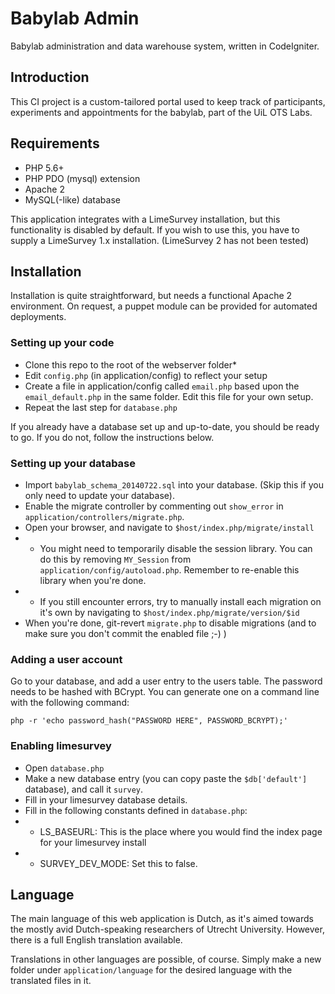 # Babylab Admin

Babylab administration and data warehouse system, written in CodeIgniter.

## Introduction
This CI project is a custom-tailored portal used to keep track of participants, experiments and appointments for the 
babylab, part of the UiL OTS Labs.

## Requirements

- PHP 5.6+ 
- PHP PDO (mysql) extension
- Apache 2
- MySQL(-like) database

This application integrates with a LimeSurvey installation, but this functionality is disabled by default.
If you wish to use this, you have to supply a LimeSurvey 1.x installation. (LimeSurvey 2 has not been tested)

## Installation

Installation is quite straightforward, but needs a functional Apache 2 environment. On request, a puppet module can be 
provided for automated deployments.

### Setting up your code
- Clone this repo to the root of the webserver folder*
- Edit `config.php` (in application/config) to reflect your setup
- Create a file in application/config called `email.php` based upon the `email_default.php` in the same folder. Edit 
this file for your own setup.
- Repeat the last step for `database.php`

If you already have a database set up and up-to-date, you should be ready to go. If you do not, follow the instructions below.

### Setting up your database
- Import `babylab_schema_20140722.sql` into your database. (Skip this if you only need to update your database).
- Enable the migrate controller by commenting out `show_error` in `application/controllers/migrate.php`.
- Open your browser, and navigate to `$host/index.php/migrate/install`
- - You might need to temporarily disable the session library. You can do this by removing `MY_Session` from 
`application/config/autoload.php`. Remember to re-enable this library when you're done.
- - If you still encounter errors, try to manually install each migration on it's own by navigating to 
`$host/index.php/migrate/version/$id`
- When you're done, git-revert `migrate.php` to disable migrations (and to make sure you don't commit the enabled file ;-) )

### Adding a user account
Go to your database, and add a user entry to the users table. The password needs to be hashed with BCrypt. You can 
generate one on a command line with the following command:

`php -r 'echo password_hash("PASSWORD HERE", PASSWORD_BCRYPT);'`

### Enabling limesurvey
- Open `database.php`
- Make a new database entry (you can copy paste the `$db['default']` database), and call it `survey`.
- Fill in your limesurvey database details.
- Fill in the following constants defined in `database.php`:
- - LS_BASEURL: This is the place where you would find the index page for your limesurvey install
- - SURVEY_DEV_MODE: Set this to false. 

## Language

The main language of this web application is Dutch, as it's aimed towards the mostly avid Dutch-speaking researchers of Utrecht University.
However, there is a full English translation available.

Translations in other languages are possible, of course. Simply make a new folder under `application/language` for the
desired language with the translated files in it. 

## 